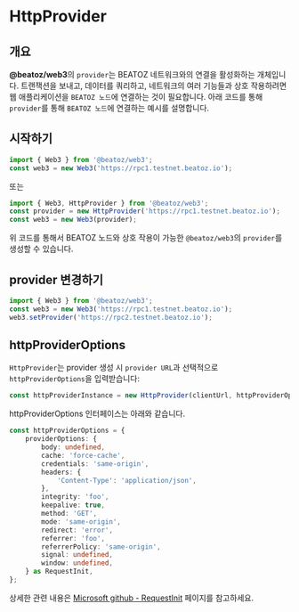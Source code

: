 # HttpProvider

## 개요
**@beatoz/web3**의 `provider`는 BEATOZ 네트워크와의 연결을 활성화하는 개체입니다. 트랜잭션을 보내고, 데이터를 쿼리하고,
네트워크의 여러 기능들과 상호 작용하려면 웹 애플리케이션을 `BEATOZ 노드`에 연결하는 것이 필요합니다. 아래 코드를 통해 `provider`를 통해 
`BEATOZ 노드`에 연결하는 예시를 설명합니다.

## 시작하기
```Typescript
import { Web3 } from '@beatoz/web3';
const web3 = new Web3('https://rpc1.testnet.beatoz.io');
```
또는
```Typescript
import { Web3, HttpProvider } from '@beatoz/web3';
const provider = new HttpProvider('https://rpc1.testnet.beatoz.io');
const web3 = new Web3(provider);
```
위 코드를 통해서 BEATOZ 노드와 상호 작용이 가능한 `@beatoz/web3`의 `provider`를 생성할 수 있습니다.

## provider 변경하기
```Typescript
import { Web3 } from '@beatoz/web3';
const web3 = new Web3('https://rpc1.testnet.beatoz.io');
web3.setProvider('https://rpc2.testnet.beatoz.io');
```

## httpProviderOptions
`HttpProvider`는 provider 생성 시 `provider URL`과 선택적으로 `httpProviderOptions`을 입력받습니다:

```Typescript
const httpProviderInstance = new HttpProvider(clientUrl, httpProviderOptions);
```

httpProviderOptions 인터페이스는 아래와 같습니다.
```Typescript
const httpProviderOptions = {
    providerOptions: {
        body: undefined,
        cache: 'force-cache',
        credentials: 'same-origin',
        headers: {
            'Content-Type': 'application/json',
        },
        integrity: 'foo',
        keepalive: true,
        method: 'GET',
        mode: 'same-origin',
        redirect: 'error',
        referrer: 'foo',
        referrerPolicy: 'same-origin',
        signal: undefined,
        window: undefined,
    } as RequestInit,
};
```
상세한 관련 내용은 [Microsoft github - RequestInit](https://microsoft.github.io/PowerBI-JavaScript/interfaces/_node_modules_typedoc_node_modules_typescript_lib_lib_dom_d_.requestinit.html)
페이지를 참고하세요.